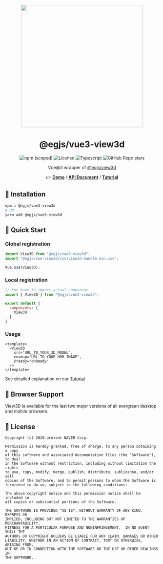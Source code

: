 <center>

<img width="400" src="https://naver.github.io/egjs-view3d/poster/cube.png">

# @egjs/vue3-view3d

<img alt="npm (scoped)" src="https://img.shields.io/npm/v/@egjs/vue3-view3d?logo=npm"></img>
<img alt="License" src="https://img.shields.io/github/license/naver/egjs-view3d" />
<img alt="Typescript" src="https://img.shields.io/static/v1.svg?label=&message=TypeScript&color=294E80&style=flat-square&logo=typescript" />
<img alt="GitHub Repo stars" src="https://img.shields.io/github/stars/naver/egjs-view3d?style=social" />

Vue@3 wrapper of <a href="https://github.com/naver/egjs-view3d">@egjs/view3d</a>

👉 **[Demo](https://naver.github.io/egjs-view3d)** / **[API Document](https://naver.github.io/egjs-view3d/docs/api/View3D)** / **[Tutorial](https://naver.github.io/egjs-view3d/docs/)**

</center>

## 🔹 Installation

```sh
npm i @egjs/vue3-view3d
# OR
yarn add @egjs/vue3-view3d
```

## 🔹 Quick Start
### Global registration
```js
import View3D from "@egjs/vue3-view3d";
import "@egjs/vue-view3d/css/view3d-bundle.min.css";

Vue.use(View3D);
```

### Local registration
```js
// You have to import actual component
import { View3D } from "@egjs/vue3-view3d";

export default {
  components: {
    View3D
  }
}
```

### Usage
```vue
<template>
  <View3D
    src="URL_TO_YOUR_3D_MODEL",
    envmap="URL_TO_YOUR_HDR_IMAGE",
    @ready="onReady"
  />
</template>
```


See detailed explanation on our [Tutorial](https://naver.github.io/egjs-view3d/docs/)

## 🔹 Browser Support
View3D is available for the last two major versions of all evergreen desktop and mobile browsers.

## 🔹 License
```
Copyright (c) 2020-present NAVER Corp.

Permission is hereby granted, free of charge, to any person obtaining a copy
of this software and associated documentation files (the "Software"), to deal
in the Software without restriction, including without limitation the rights
to use, copy, modify, merge, publish, distribute, sublicense, and/or sell
copies of the Software, and to permit persons to whom the Software is
furnished to do so, subject to the following conditions:

The above copyright notice and this permission notice shall be included in
all copies or substantial portions of the Software.

THE SOFTWARE IS PROVIDED "AS IS", WITHOUT WARRANTY OF ANY KIND, EXPRESS OR
IMPLIED, INCLUDING BUT NOT LIMITED TO THE WARRANTIES OF MERCHANTABILITY,
FITNESS FOR A PARTICULAR PURPOSE AND NONINFRINGEMENT.  IN NO EVENT SHALL THE
AUTHORS OR COPYRIGHT HOLDERS BE LIABLE FOR ANY CLAIM, DAMAGES OR OTHER
LIABILITY, WHETHER IN AN ACTION OF CONTRACT, TORT OR OTHERWISE, ARISING FROM,
OUT OF OR IN CONNECTION WITH THE SOFTWARE OR THE USE OR OTHER DEALINGS IN
THE SOFTWARE.
```


